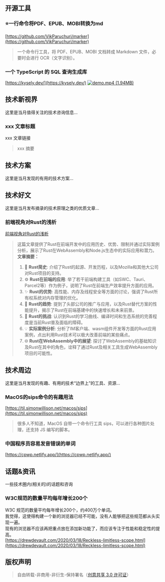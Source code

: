 ## 开源工具
### ⭐️一行命令将PDF、EPUB、MOBI转换为md
[https://github.com/VikParuchuri/marker](https://github.com/VikParuchuri/marker) 
> 一个命令行工具，将 PDF、EPUB、MOBI 文档转成 Markdown 文件，必要时会进行 OCR（文字识别）。

### 一个 TypeScript 的 SQL 查询生成库
[https://kysely.dev/](https://kysely.dev/)
[![demo.mp4 (1.94MB)](https://gw.alipayobjects.com/mdn/prod_resou/afts/img/A*NNs6TKOR3isAAAAAAAAAAABkARQnAQ)]()

## 技术新视界
这里是当月值得关注的技术咨询信息...
### xxx 文章标题
xxx 文章链接
> xxx 摘要


## 技术方案
这里是当月发现的有用的技术方案...
### 


## 技术好文
这里是当月发布摘录的技术原理之类的优质文章...
### 前端视角对Rust的浅析
[前端视角对Rust的浅析](https://mp.weixin.qq.com/s?__biz=MzI3NTM5NDgzOA==&mid=2247515188&idx=2&sn=eac12fb47f1b8058c2c7a876fa33e362&chksm=eb07844ddc700d5b85f69fe45cad903680ad2b61fb3cd0cf75e5954a6918b1cb80234a809a2e#rd) 
> 这篇文章提供了Rust在前端开发中的应用历史、优势、限制并通过实际案例分析，展示了Rust在WebAssembly和Node.js生态中的实际应用和潜力。
> **文章摘要：**
> 1. 📜 **Rust简史**: 介绍了Rust的起源、开发历程，以及Mozilla和其他大公司对Rust项目的支持。
> 2. ⚙ **Rust在前端的应用**: 举了若干前端构建工具（如SWC、Tauri、Parcel2等）作为例子，说明了Rust在前端生产效率提升方面的应用。
> 3. ✨ **Rust的优势**: 高性能、内存及线程安全等方面的讨论，强调了Rust所有权系统对内存管理的优化。
> 4. 🚀 **Rust的趋势**: 提到了头部公司的推广与应用，以及Rust替代方案的性能提升，揭示了Rust在前端基建中的快速增长和未来前景。
> 5. 🚧 **Rust的挑战**: 认识到Rust的学习曲线、编译时间和生态系统的完善程度是当前Rust普及面临的障碍。
> 6. 💡 **实际案例分析**: 分析了IM客户端、wasm组件开发等方面的Rust应用案例，点出利用Rust技术可以极大改善前端的某些痛点。
> 7. 🌐 **Rust在WebAssembly中的展望**: 探讨了WebAssembly的基础知识及Rust在其中的角色，诠释了通过Rust及相关工具生成WebAssembly项目的可能性。


## 技术周边
这里是当月发现的有趣、有用的技术“边界上”的工具、资源...
### MacOS的sips命令的有趣用法
[https://til.simonwillison.net/macos/sips](https://til.simonwillison.net/macos/sips) 
> 很多人不知道，MacOS 自带一个命令行工具 sips，可以进行各种图片处理，还支持 JS 编写的脚本。

### 中国程序员容易发音错误的单词
[https://cpwp.netlify.app/](https://cpwp.netlify.app/) 


## 话题&资讯
一些技术圈内(相关的)的话题和咨询
### W3C规范的数量平均每年增长200个
W3C 规范的数量平均每年增长200个，约400万个单词。<br />我觉得，这使得构建一个新的浏览器已经不可能，没有人能够把这些规范都从头实现一遍。<br />现有的浏览器不应该再把重点放在添加新功能了，而应该专注于性能和稳定性的提高。<br />[https://drewdevault.com/2020/03/18/Reckless-limitless-scope.html](https://drewdevault.com/2020/03/18/Reckless-limitless-scope.html)


## 版权声明
> 自由转载-非商用-非衍生-保持署名（[创意共享 3.0 许可证](https://creativecommons.org/licenses/by-nc-nd/3.0/deed.zh)）


